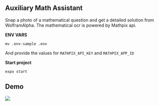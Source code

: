 ## Auxiliary Math Assistant

Snap a photo of a mathematical question and get a detailed solution from WolframAlpha. The mathematical ocr is powered by Mathpix api.

**ENV VARS**

```
mv .env-sample .env
```

And provide the values for `MATHPIX_API_KEY` and `MATHPIX_APP_ID`

**Start project**

```
expo start
```

## Demo

<img src="https://user-images.githubusercontent.com/3232159/101301354-68cd6480-37ed-11eb-9c8e-8f6108b7b150.gif" />
